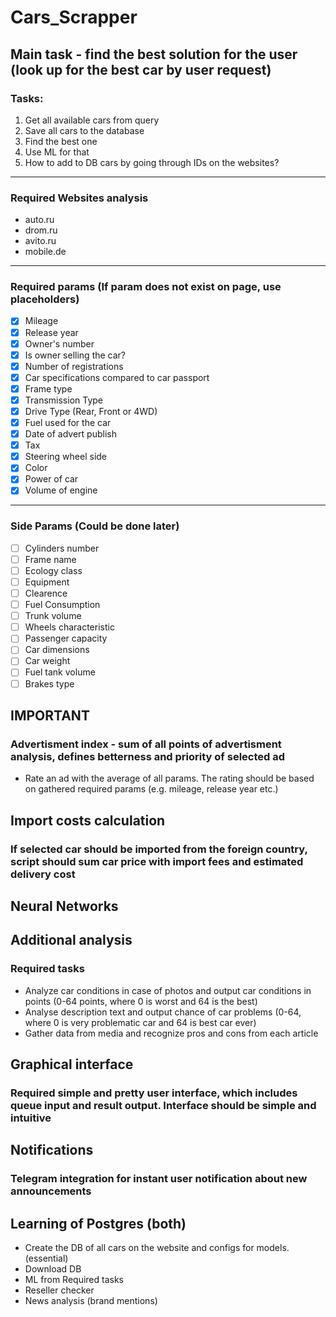 # Cars_Scrapper

## Main task - find the best solution for the user (look up for the best car by user request)

### Tasks:
1. Get all available cars from query
2. Save all cars to the database
3. Find the best one
4. Use ML for that
5. How to add to DB cars by going through IDs on the websites?
---

### Required Websites analysis

* auto.ru
* drom.ru
* avito.ru
* mobile.de

---

### Required params (If param does not exist on page, use placeholders)

- [X] Mileage
- [X] Release year
- [X] Owner's number
- [X] Is owner selling the car?
- [X] Number of registrations
- [X] Car specifications compared to car passport
- [X] Frame type
- [X] Transmission Type
- [X] Drive Type (Rear, Front or 4WD)
- [X] Fuel used for the car
- [X] Date of advert publish
- [X] Tax
- [X] Steering wheel side
- [X] Color
- [X] Power of car
- [X] Volume of engine
---
### Side Params (Could be done later)
- [ ] Cylinders number
- [ ] Frame name
- [ ] Ecology class
- [ ] Equipment
- [ ] Clearence
- [ ] Fuel Consumption
- [ ] Trunk volume
- [ ] Wheels characteristic
- [ ] Passenger capacity
- [ ] Car dimensions
- [ ] Car weight
- [ ] Fuel tank volume
- [ ] Brakes type

## **IMPORTANT**
### Advertisment index - sum of all points of advertisment analysis, defines betterness and priority of selected ad

- Rate an ad with the average of all params. The rating should be based on gathered required params (e.g. mileage, release year etc.)

## Import costs calculation
### If selected car should be imported from the foreign country, script should sum car price with import fees and estimated delivery cost

## Neural Networks

## Additional analysis

### Required tasks

* Analyze car conditions in case of photos and output car conditions in points (0-64 points, where 0 is worst and 64 is the best)
* Analyse description text and output chance of car problems (0-64, where 0 is very problematic car and 64 is best car ever)
* Gather data from media and recognize pros and cons from each article

## Graphical interface

### Required simple and pretty user interface, which includes queue input and result output. Interface should be simple and intuitive

## Notifications

### Telegram integration for instant user notification about new announcements

## Learning of Postgres (both)

* Create the DB of all cars on the website and configs for models. (essential)
* Download DB
* ML from Required tasks
* Reseller checker
* News analysis (brand mentions)
